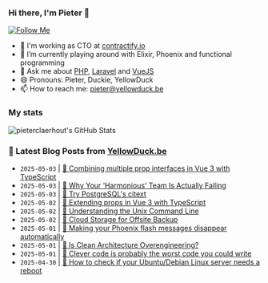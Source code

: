 ### Hi there, I'm Pieter 👋  
[![Follow Me](https://img.shields.io/github/followers/pieterclaerhout?label=Follow&style=social)](https://github.com/pieterclaerhout)

- 🏢 I'm working as CTO at [contractify.io](https://contractify.io)
- 🌱 I’m currently playing around with Elixir, Phoenix and functional programming
- 💬 Ask me about [PHP](https://php.net), [Laravel](http://laravel.com) and [VueJS](https://vuejs.org)
- 😄 Pronouns: Pieter, Duckie, YellowDuck
- 📫 How to reach me: pieter@yellowduck.be

### My stats

![pieterclaerhout's GitHub Stats](https://github-readme-stats.vercel.app/api?username=pieterclaerhout&show_icons=true&count_private=true&line_height=40)

### 📩 Latest Blog Posts from [YellowDuck.be](https://www.yellowduck.be/)
<!-- BLOG-POST-LIST:START -->
- `2025-05-03` | [🐥 Combining multiple prop interfaces in Vue 3 with TypeScript](https://www.yellowduck.be/posts/combining-multiple-prop-interfaces-in-vue-3-with-typescript)  
- `2025-05-03` | [🔗 Why Your ‘Harmonious’ Team Is Actually Failing](https://www.yellowduck.be/posts/why-your-harmonious-team-is-actually-failing)  
- `2025-05-03` | [🔗 Try PostgreSQL&#39;s citext](https://www.yellowduck.be/posts/try-postgresqls-citext)  
- `2025-05-02` | [🐥 Extending props in Vue 3 with TypeScript](https://www.yellowduck.be/posts/extending-props-in-vue-3-with-typescript)  
- `2025-05-02` | [🔗 Understanding the Unix Command Line](https://www.yellowduck.be/posts/understanding-the-unix-command-line)  
- `2025-05-02` | [🔗 Cloud Storage for Offsite Backup](https://www.yellowduck.be/posts/cloud-storage-for-offsite-backup)  
- `2025-05-01` | [🐥 Making your Phoenix flash messages disappear automatically](https://www.yellowduck.be/posts/making-your-phoenix-flash-messages-disappear-automatically)  
- `2025-05-01` | [🔗 Is Clean Architecture Overengineering?](https://www.yellowduck.be/posts/is-clean-architecture-overengineering)  
- `2025-05-01` | [🔗 Clever code is probably the worst code you could write](https://www.yellowduck.be/posts/clever-code-is-probably-the-worst-code-you-could-write)  
- `2025-04-30` | [🐥 How to check if your Ubuntu/Debian Linux server needs a reboot](https://www.yellowduck.be/posts/how-to-check-if-your-ubuntu-debian-linux-server-needs-a-reboot)  

<!-- BLOG-POST-LIST:END -->
